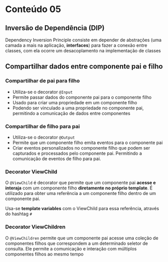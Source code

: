 <h1> Conteúdo 05 </h1>

## Inversão de Dependência (DIP)

Dependency Inversion Principle consiste em depender de abstrações (uma camada a mais na aplicação, **interfaces**) para fazer a conexão entre classes, com ela ocorre um desacoplamento na implementação de classes

## Compartilhar dados entre componente pai e filho

### Compartilhar de pai para filho

- Utiliza-se o decorator `@Input`
- Permite passar dados do componente pai para o componente filho
- Usado para criar uma propriedade em um componente filho
- Podendo ser vinculado a uma propriedade no componente pai, permitindo a comunicação de dados entre componentes

### Compartilhar de filho para pai

- Utiliza-se o decorator `@Output`
- Permite que um componente filho emita eventos para o componente pai
- Criar eventos personalizados no componente filho  que podem ser capturados e processados pelo componente pai. Permitindo a comunicação de eventos de filho para pai.

### Decorator ViewChild

O `@ViewChild` é decorator que permite que um componente pai **acesse e interaja** com um componente filho **diretamente no próprio template**. É utilizado para obter uma referência a um componente filho dentro de um componente pai.

Usa-se **template variables** com o ViewChild para essa referência, através do hashtag `#`

### Decorator ViewChildren

O `@ViewChildren` permite que um componente pai acesse uma coleção de componentes filhos que correspondem a um determinado seletor de consulta. Ele permite a comunicação e interação com múltiplos componentes filhos ao mesmo tempo
